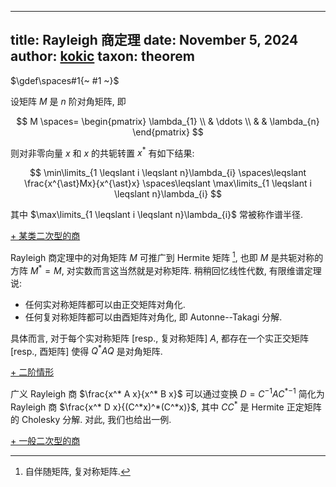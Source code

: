 
---
title: Rayleigh 商定理
date: November 5, 2024
author: [kokic](/kokic.md)
taxon: theorem
---

$\gdef\spaces#1{~ #1 ~}$

设矩阵 $M$ 是 $n$ 阶对角矩阵, 即 

$$
M \spaces= \begin{pmatrix}
\lambda_{1} \\
  & \ddots \\
  & & \lambda_{n}
\end{pmatrix}
$$

则对非零向量 $x$ 和 $x$ 的共轭转置 $x^*$
有如下结果:  

$$
\min\limits_{1 \leqslant i \leqslant n}\lambda_{i}
\spaces\leqslant \frac{x^{\ast}Mx}{x^{\ast}x} 
\spaces\leqslant \max\limits_{1 \leqslant i \leqslant n}\lambda_{i}
$$

其中 $\max\limits_{1 \leqslant i \leqslant n}\lambda_{i}$ 常被称作谱半径. 

[+ 某类二次型的商](/linear-algebra/rayleigh-quotient-000A.md#:embed)

Rayleigh 商定理中的对角矩阵 $M$ 可推广到 Hermite 矩阵 [^hermite-matrix], 也即 $M$ 是共轭对称的方阵 $M^* = M$, 对实数而言这当然就是对称矩阵. 稍稍回忆线性代数, 有限维谱定理说: 

- 任何实对称矩阵都可以由正交矩阵对角化. 
- 任何复对称矩阵都可以由酉矩阵对角化, 即 Autonne--Takagi 分解. 

具体而言, 对于每个实对称矩阵 [resp., 复对称矩阵] $A$, 都存在一个实正交矩阵 [resp., 酉矩阵] 使得 $Q^* A Q$ 是对角矩阵. 

[+ 二阶情形](/linear-algebra/rayleigh-quotient-000B.md#:embed)

广义 Rayleigh 商 $\frac{x^* A x}{x^* B x}$ 可以通过变换 $D = C^{-1} A C^*{}^{-1}$ 简化为 Rayleigh 商 $\frac{x^* D x}{(C^*x)^*(C^*x)}$, 其中 $C C^*$ 是 Hermite 正定矩阵的 Cholesky 分解. 对此, 我们也给出一例. 

[+ 一般二次型的商](/linear-algebra/rayleigh-quotient-000C.md#:embed)

[^hermite-matrix]: 自伴随矩阵, 复对称矩阵. 
